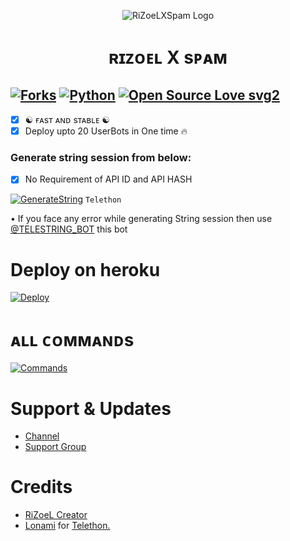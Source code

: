 <p align="center">
  <img src="./resources/logo.jpg" alt="RiZoeLXSpam Logo">
</p>
<h1 align="center">
  <b>ʀɪᴢᴏᴇʟ X sᴘᴀᴍ</b>
</h1>

[![Forks](https://img.shields.io/github/forks/MrRizoel/RiZoeLXSpam?style=flat-square&color=orange)](https://github.com/MrRizoel/RiZoeLXSpam/fork)
[![Python](https://img.shields.io/badge/Python-v3.9.7-blue)](https://www.python.org/)
[![Open Source Love svg2](https://badges.frapsoft.com/os/v2/open-source.svg?v=103)](https://github.com/MrRizoel/RiZoeLXSpam)   
----
 
- [x] ☯︎ ғᴀsᴛ ᴀɴᴅ sᴛᴀʙʟᴇ ☯︎
- [x] Deploy upto 20 UserBots in One time 🔥

### Generate string session from below:

- [x] No Requirement of API ID and API HASH

[![GenerateString](https://img.shields.io/badge/RiZoeLXSpam-String-yellowgreen)](https://replit.com/@RiZoeL/RiZoeL-Spam-bot#main.py) ``Telethon``

• If you face any error while generating String session then use [@TELESTRING_BOT](https://t.me/TELESTRING_BOT) this bot
# Deploy on heroku

[![Deploy](https://www.herokucdn.com/deploy/button.svg)](https://heroku.com/deploy?template=https://github.com/Roninopp/fucking)


# ᴀʟʟ ᴄᴏᴍᴍᴀɴᴅs
[![Commands](https://img.shields.io/badge/RiZoeLXSpam-CMDS-blue)](https://telegra.ph/%F0%9D%97%A5%F0%9D%97%9C%F0%9D%97%AD%F0%9D%97%A2%F0%9D%97%98%F0%9D%97%9F-%F0%9D%97%AB-%F0%9D%97%A6%F0%9D%97%A3%F0%9D%97%94%F0%9D%97%A0-10-15)

# Support & Updates
* [Channel](https://t.me/RiZoeLX)
* [Support Group](https://t.me/DNHcHELL)

# Credits
* [RiZoeL Creator](https://github.com/MrRizoel)
* [Lonami](https://github.com/LonamiWebs/) for [Telethon.](https://github.com/LonamiWebs/Telethon)
